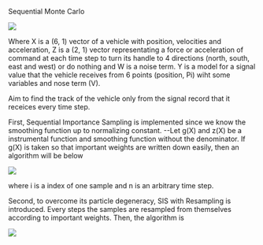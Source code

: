 Sequential Monte Carlo

<img src="https://latex.codecogs.com/gif.latex?X_{n&plus;1}&space;=&space;\Phi&space;X_n&space;&plus;&space;\Psi_z&space;Z_n&space;&plus;&space;\Psi_w&space;W&space;\\&space;Y_n^l&space;=&space;v&space;-&space;10\eta&space;log_{10}||(X_n^1,&space;X_n^2)^T&space;-&space;\pi_l||&space;&plus;&space;V_n^l"/>

Where X is a (6, 1) vector of a vehicle with position, velocities and acceleration, Z is a (2, 1) vector representating a force or acceleration of command at each time step to turn its handle to 4 directions (north, south, east and west) or do nothing and W is a noise term.
Y is a model for a signal value that the vehicle receives from 6 points (position, Pi) wiht some variables and nose term (V).

Aim to find the track of the vehicle only from the signal record that it receices every time step.

First, Sequential Importance Sampling is implemented since we know the smoothing function up to normalizing constant.
--Let g(X) and z(X) be a instrumental function and smoothing function without the denominator. If g(X) is taken so that important weights are written down easily, then an algorithm will be below

<img src="https://latex.codecogs.com/gif.latex?\omega_{n&plus;1}^i&space;=&space;\frac{z_{n&plus;1}(X_{0:n&plus;1})}{g_{n&plus;1}(X_{0:n&plus;1})}&space;=&space;P&space;\omega_n^i&space;\\&space;\tau[x_n|Y]&space;=&space;\sum_{i}&space;\frac{\omega_n^i}{\Omega}x_n^i"/>

where i is a index of one sample and n is an arbitrary time step.


Second, to overcome its particle degeneracy, SIS with Resampling is introduced. Every steps the samples are resampled from themselves according to important weights. Then, the algorithm is 

<img src="https://latex.codecogs.com/gif.latex?\omega_{n&plus;1}^i&space;=&space;\frac{z_{n&plus;1}(X_{0:n&plus;1})}{g_{n&plus;1}(X_{0:n&plus;1})}&space;=&space;P&space;\\&space;\tau[x_n|Y]&space;=&space;\sum_{i}&space;\frac{\omega_n^i}{\Omega}x_n^i"/>
